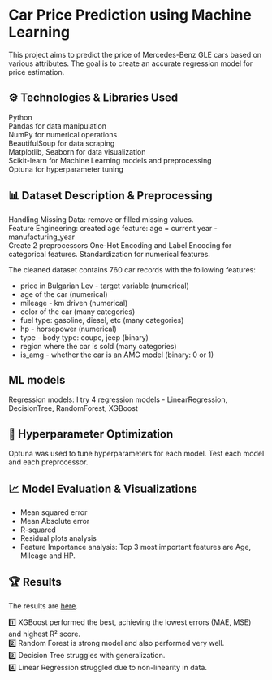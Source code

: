 # Car Price Prediction using Machine Learning

This project aims to predict the price of Mercedes-Benz GLE cars based on various attributes. The goal is to create an accurate regression model for price estimation.

## ⚙️ Technologies & Libraries Used

Python  <br />
Pandas for data manipulation  <br />
NumPy for numerical operations  <br />
BeautifulSoup for data scraping  <br />
Matplotlib, Seaborn for data visualization  <br />
Scikit-learn for Machine Learning models and preprocessing  <br />
Optuna for hyperparameter tuning  <br />


## 📊 Dataset Description & Preprocessing

Handling Missing Data: remove or filled missing values.  <br />
Feature Engineering: created age feature: age = current year - manufacturing_year  <br />
Create 2 preprocessors One-Hot Encoding and Label Encoding for categorical features. Standardization for numerical features.  <br />

The cleaned dataset contains 760 car records with the following features:  <br />
- price	in Bulgarian Lev - target variable (numerical)
- age of the car (numerical)
- mileage	- km driven (numerical)
- color	of the car (many categories)
- fuel type: gasoline, diesel, etc (many categories)
- hp - horsepower (numerical)
- type - body type: coupe, jeep (binary)
- region where the car is sold (many categories)
- is_amg - whether the car is an AMG model (binary: 0 or 1)


## ML models
Regression models: I try 4 regression models - LinearRegression, DecisionTree, RandomForest, XGBoost  <br />

## 🎯 Hyperparameter Optimization
Optuna was used to tune hyperparameters for each model. Test each model and each preprocessor.

## 📈 Model Evaluation & Visualizations
-  Mean squared error  <br />
-  Mean Absolute error  <br />
-  R-squared  <br />
-  Residual plots analysis  <br />
-  Feature Importance analysis: Top 3 most important features are Age, Mileage and HP.  <br />

## 🏆 Results
The results are [here](data/test_results12-03-2025.csv).

1️⃣ XGBoost performed the best, achieving the lowest errors (MAE, MSE) and highest R² score.  <br />
2️⃣ Random Forest is strong model and also performed very well.  <br />
3️⃣ Decision Tree struggles with generalization. <br />
4️⃣ Linear Regression struggled due to non-linearity in data.  <br />





